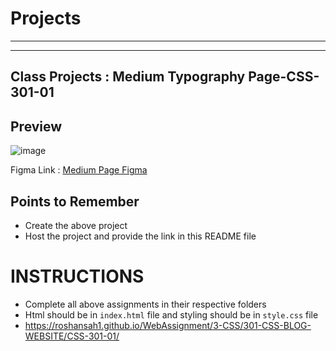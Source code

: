 # Projects

<hr>
<hr>

## Class Projects : Medium Typography Page-CSS-301-01

## Preview

![image](./Images/photos.jpeg)

Figma Link : [Medium Page Figma](https://www.figma.com/file/SdIM8MBoUSkNFw7OyqfbZl/Assignment---1-%5BMedium-Article%5D?node-id=0%3A1)

## Points to Remember

- Create the above project
- Host the project and provide the link in this README file

# INSTRUCTIONS

- Complete all above assignments in their respective folders
- Html should be in `index.html` file and styling should be in `style.css` file
- https://roshansah1.github.io/WebAssignment/3-CSS/301-CSS-BLOG-WEBSITE/CSS-301-01/

